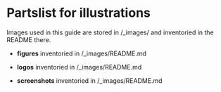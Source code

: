 Partslist for illustrations
===========================
Images used in this guide are 
stored in /_images/
and inventoried in the README there.

* **figures**
  inventoried in /_images/README.md
  
* **logos**
  inventoried in /_images/README.md

* **screenshots** 
  inventoried in /_images/README.md